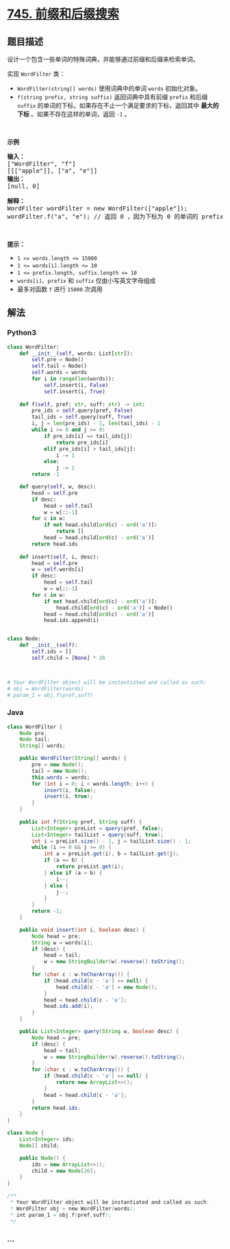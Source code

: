 # [745. 前缀和后缀搜索](https://leetcode-cn.com/problems/prefix-and-suffix-search)



## 题目描述

<!-- 这里写题目描述 -->

<p>设计一个包含一些单词的特殊词典，并能够通过前缀和后缀来检索单词。</p>

<p>实现 <code>WordFilter</code> 类：</p>

<ul>
	<li><code>WordFilter(string[] words)</code> 使用词典中的单词 <code>words</code> 初始化对象。</li>
	<li><code>f(string prefix, string suffix)</code> 返回词典中具有前缀 <code>prefix</code> 和后缀<code>suffix</code> 的单词的下标。如果存在不止一个满足要求的下标，返回其中 <strong>最大的下标</strong> 。如果不存在这样的单词，返回 <code>-1</code> 。</li>
</ul>

<p> </p>

<p><strong>示例</strong></p>

<pre>
<strong>输入：</strong>
["WordFilter", "f"]
[[["apple"]], ["a", "e"]]
<strong>输出：</strong>
[null, 0]

<strong>解释：</strong>
WordFilter wordFilter = new WordFilter(["apple"]);
wordFilter.f("a", "e"); // 返回 0 ，因为下标为 0 的单词的 prefix = "a" 且 suffix = 'e" 。
</pre>
 

<p><strong>提示：</strong></p>

<ul>
	<li><code>1 <= words.length <= 15000</code></li>
	<li><code>1 <= words[i].length <= 10</code></li>
	<li><code>1 <= prefix.length, suffix.length <= 10</code></li>
	<li><code>words[i]</code>、<code>prefix</code> 和 <code>suffix</code> 仅由小写英文字母组成</li>
	<li>最多对函数 <code>f</code> 进行 <code>15000</code> 次调用</li>
</ul>


## 解法

<!-- 这里可写通用的实现逻辑 -->

<!-- tabs:start -->

### **Python3**

<!-- 这里可写当前语言的特殊实现逻辑 -->

```python
class WordFilter:
    def __init__(self, words: List[str]):
        self.pre = Node()
        self.tail = Node()
        self.words = words
        for i in range(len(words)):
            self.insert(i, False)
            self.insert(i, True)
            
    def f(self, pref: str, suff: str) -> int:
        pre_ids = self.query(pref, False)
        tail_ids = self.query(suff, True)
        i, j = len(pre_ids) - 1, len(tail_ids) - 1
        while i >= 0 and j >= 0:
            if pre_ids[i] == tail_ids[j]:
                return pre_ids[i]
            elif pre_ids[i] > tail_ids[j]:
                i -= 1
            else:
                j -= 1
        return -1

    def query(self, w, desc):
        head = self.pre
        if desc:
            head = self.tail
            w = w[::-1]
        for c in w:
            if not head.child[ord(c) - ord('a')]:
                return []
            head = head.child[ord(c) - ord('a')]
        return head.ids
    
    def insert(self, i, desc):
        head = self.pre
        w = self.words[i]
        if desc:
            head = self.tail
            w = w[::-1]
        for c in w:
            if not head.child[ord(c) - ord('a')]:
                head.child[ord(c) - ord('a')] = Node()
            head = head.child[ord(c) - ord('a')]
            head.ids.append(i)


class Node:
    def __init__(self):
        self.ids = []
        self.child = [None] * 26



# Your WordFilter object will be instantiated and called as such:
# obj = WordFilter(words)
# param_1 = obj.f(pref,suff)
```

### **Java**

<!-- 这里可写当前语言的特殊实现逻辑 -->

```java
class WordFilter {
    Node pre;
    Node tail;
    String[] words;

    public WordFilter(String[] words) {
        pre = new Node();
        tail = new Node();
        this.words = words;
        for (int i = 0; i < words.length; i++) {
            insert(i, false);
            insert(i, true);
        }
    }
    
    public int f(String pref, String suff) {
        List<Integer> preList = query(pref, false);
        List<Integer> tailList = query(suff, true);
        int i = preList.size() - 1, j = tailList.size() - 1;
        while (i >= 0 && j >= 0) {
            int a = preList.get(i), b = tailList.get(j);
            if (a == b) {
                return preList.get(i);
            } else if (a > b) {
                i--;
            } else {
                j--;
            }
        }
        return -1;
    }

    public void insert(int i, boolean desc) {
        Node head = pre;
        String w = words[i];
        if (desc) {
            head = tail;
            w = new StringBuilder(w).reverse().toString();
        }
        for (char c : w.toCharArray()) {
            if (head.child[c - 'a'] == null) {
                head.child[c - 'a'] = new Node();
            }
            head = head.child[c - 'a'];
            head.ids.add(i);
        } 
    }

    public List<Integer> query(String w, boolean desc) {
        Node head = pre;
        if (desc) {
            head = tail;
            w = new StringBuilder(w).reverse().toString();
        }
        for (char c : w.toCharArray()) {
            if (head.child[c - 'a'] == null) {
                return new ArrayList<>();
            }
            head = head.child[c - 'a'];
        } 
        return head.ids;
    }
}

class Node {
    List<Integer> ids;
    Node[] child;

    public Node() {
        ids = new ArrayList<>();
        child = new Node[26];
    }
}

/**
 * Your WordFilter object will be instantiated and called as such:
 * WordFilter obj = new WordFilter(words);
 * int param_1 = obj.f(pref,suff);
 */
```

### **...**

```

```

<!-- tabs:end -->
